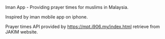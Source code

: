 Iman App - Providing prayer times for muslims in Malaysia.

Inspired by iman mobile app on iphone.

Prayer times API provided by https://mpt.i906.my/index.html retrieve from JAKIM website.